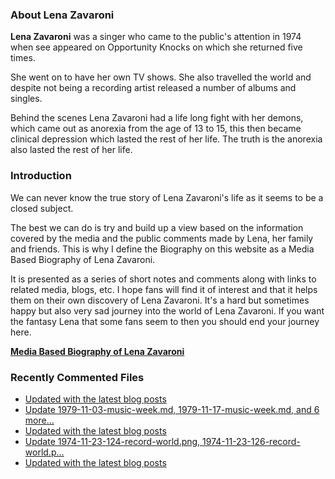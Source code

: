 ### About Lena Zavaroni

<p><strong>Lena Zavaroni</strong> was a singer who came to the public's attention in 1974 when see appeared on Opportunity Knocks on which she returned five times.</p>

<p>She went on to have her own TV shows. She also travelled the world and despite not being a recording artist released a number of albums and singles.</p>

<p>Behind the scenes Lena Zavaroni had a life long fight with her demons, which came out as anorexia from the age of 13 to 15, this then became clinical depression which lasted the rest of her life. The truth is the anorexia also lasted the rest of her life.</p>

### Introduction

<p>We can never know the true story of Lena Zavaroni's life as it seems to be a closed subject.</p>

<p>The best we can do is try and build up a view based on the information covered by the media and the public comments made by Lena, her family and friends. This is why I define the Biography on this website as a Media Based Biography of Lena Zavaroni.</p>

<p>It is presented as a series of short notes and comments along with links to related media, blogs, etc. I hope fans will find it of interest and that it helps them on their own discovery of Lena Zavaroni. It's a hard but sometimes happy but also very sad journey into the world of Lena Zavaroni. If you want the fantasy Lena that some fans seem to then you should end your journey here.</p>

<a href="https://fanzoflenazavaroni.github.io/biography/lena-zavaroni/"><strong>Media Based Biography of Lena Zavaroni</strong></a>

### Recently Commented Files

<!-- BLOG-POST-LIST:START -->
- [Updated with the latest blog posts](https://github.com/FanzOfLenaZavaroni/fanzoflenazavaroni.github.io/commit/63f99c789ae91e4c487f3b1da326b575ef56b2d3)
- [Update 1979-11-03-music-week.md, 1979-11-17-music-week.md, and 6 more…](https://github.com/FanzOfLenaZavaroni/fanzoflenazavaroni.github.io/commit/aa257704b96c989cf160aa381200b38ea6feed5c)
- [Updated with the latest blog posts](https://github.com/FanzOfLenaZavaroni/fanzoflenazavaroni.github.io/commit/485a3aa236a147d6abded001d21333d5d2051521)
- [Update 1974-11-23-124-record-world.png, 1974-11-23-126-record-world.p…](https://github.com/FanzOfLenaZavaroni/fanzoflenazavaroni.github.io/commit/8e5f193c1e2fa5603ff1130733a197710cffeb6e)
- [Updated with the latest blog posts](https://github.com/FanzOfLenaZavaroni/fanzoflenazavaroni.github.io/commit/1b0213423d5feb1bf155caa7f42d9679a68d6b65)
<!-- BLOG-POST-LIST:END -->
